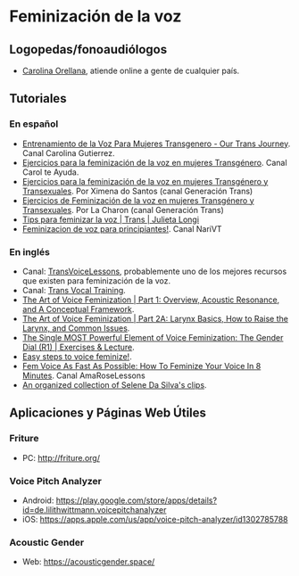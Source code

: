 # Feminización de la voz

## Logopedas/fonoaudiólogos
* [Carolina Orellana](https://www.instagram.com/fonoaudiologacarolinaorellana/), atiende online a gente de cualquier país.

## Tutoriales

### En español
* [Entrenamiento de la Voz Para Mujeres Transgenero - Our Trans Journey](https://youtu.be/H6MN7VQyP58). Canal Carolina Gutierrez.
* [Ejercicios para la feminización de la voz en mujeres Transgénero](https://youtu.be/O7AOIFqwizs). Canal Carol te Ayuda.
* [Ejercicios para la feminización de la voz en mujeres Transgénero y Transexuales](https://www.youtube.com/watch?v=kTCfeG2Bbvw). Por Ximena do Santos (canal Generación Trans)
* [Ejercicios de Feminización de la voz en mujeres Transgénero y Transexuales](https://www.youtube.com/watch?v=Ekf3qNM3F6A). Por La Charon (canal Generación Trans)
* [Tips para feminizar la voz | Trans | Julieta Longi](https://youtu.be/g6PswTvqOw8?si=BCXTRa2wPs9R19sR)
* [Feminizacion de voz para principiantes!](https://youtu.be/lVDr4VIytHs?si=-pC3KfLZSEMMQXGD). Canal NariVT

### En inglés
* Canal: [TransVoiceLessons](https://www.youtube.com/@TransVoiceLessons), probablemente uno de los mejores recursos que existen para feminización de la voz.
* Canal: [Trans Vocal Training](https://www.youtube.com/user/scootergoat01).
* [The Art of Voice Feminization | Part 1: Overview, Acoustic Resonance, and A Conceptual Framework](https://youtu.be/ynFqjE2AEGk).
* [The Art of Voice Feminization | Part 2A: Larynx Basics, How to Raise the Larynx, and Common Issues](https://youtu.be/iTViDd0QPEI).
* [The Single MOST Powerful Element of Voice Feminization: The Gender Dial (R1) | Exercises & Lecture](https://youtu.be/BW8X2nXexQs).
* [Easy steps to voice feminize!](https://youtu.be/otCf3_PbLHA).
* [Fem Voice As Fast As Possible: How To Feminize Your Voice In 8 Minutes](https://youtu.be/MbzScCDKfGQ?si=hutXugznpCEKf5nb). Canal AmaRoseLessons
* [An organized collection of Selene Da Silva's clips](https://www.reddit.com/r/transvoice/comments/ztdtll/an_organized_collection_of_selene_da_silvas_clips/?utm_source=share&utm_medium=web2x&context=3).

## Aplicaciones y Páginas Web Útiles

### Friture
* PC: http://friture.org/

### Voice Pitch Analyzer
* Android: https://play.google.com/store/apps/details?id=de.lilithwittmann.voicepitchanalyzer
* iOS: https://apps.apple.com/us/app/voice-pitch-analyzer/id1302785788

### Acoustic Gender
* Web: https://acousticgender.space/